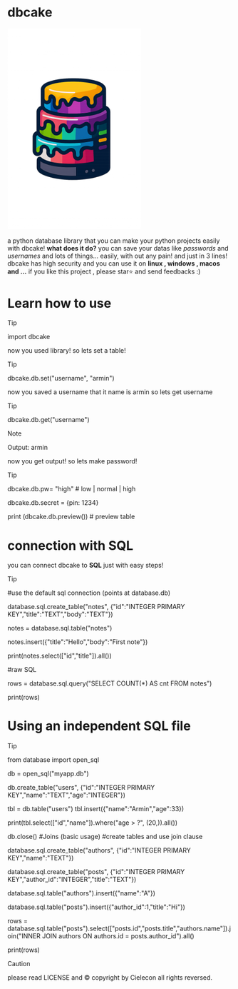 # dbcake
<img src="https://github.com/Cielecon/dbcake/blob/main/dbcake.png" width="300"/>

a python database library that you can make your python projects easily with dbcake!
**what does it do?** you can save your datas like *passwords* and *usernames* and lots of things... easily,
with out any pain! and just in 3 lines!
dbcake has high security and you can use it on **linux , windows , macos and ...**
if you like this project , please star⭐ and send feedbacks :)

# Learn how to use
> [!TIP]
> import dbcake

now you used library! so lets set a table!

> [!TIP]
> dbcake.db.set("username", "armin")

now you saved a username that it name is armin so lets get username

> [!TIP]
> dbcake.db.get("username")

> [!NOTE]
> Output:
> armin

now you get output! so lets make password!

> [!TIP]
>dbcake.db.pw= "high" # low | normal | high
> 
>dbcake.db.secret = {pin: 1234}
> 
>print (dbcake.db.preview()) # preview table

# connection with SQL
you can connect dbcake to **SQL** just with easy steps!

>[!TIP]
>
>#use the default sql connection (points at database.db)
>
>database.sql.create_table("notes", {"id":"INTEGER PRIMARY KEY","title":"TEXT","body":"TEXT"})
>
>notes = database.sql.table("notes")
>
>notes.insert({"title":"Hello","body":"First note"})
>
>print(notes.select(["id","title"]).all())
>
>#raw SQL
>
>rows = database.sql.query("SELECT COUNT(*) AS cnt FROM notes")
>
>print(rows)

# Using an independent SQL file
>[!TIP]
>from database import open_sql
>
>db = open_sql("myapp.db")
>
>db.create_table("users", {"id":"INTEGER PRIMARY KEY","name":"TEXT","age":"INTEGER"})
>
>tbl = db.table("users")
>tbl.insert({"name":"Armin","age":33})
>
>print(tbl.select(["id","name"]).where("age > ?", (20,)).all())
>
>db.close()
#Joins (basic usage)
>#create tables and use join clause
>
>database.sql.create_table("authors", {"id":"INTEGER PRIMARY KEY","name":"TEXT"})
>
>database.sql.create_table("posts", {"id":"INTEGER PRIMARY KEY","author_id":"INTEGER","title":"TEXT"})
>
>database.sql.table("authors").insert({"name":"A"})
>
>database.sql.table("posts").insert({"author_id":1,"title":"Hi"})
>
>rows = database.sql.table("posts").select(["posts.id","posts.title","authors.name"]).join("INNER JOIN authors ON authors.id = posts.author_id").all()
>
>print(rows)


>[!CAUTION]
>please read LICENSE and ©️ copyright by Cielecon all rights reversed.
